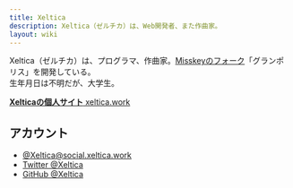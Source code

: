 ```yaml
---
title: Xeltica
description: Xeltica（ゼルチカ）は、Web開発者、また作曲家。
layout: wiki
---
```

Xeltica（ゼルチカ）は、プログラマ、作曲家。[Misskeyのフォーク](../../forks)「グランポリス」を開発している。  
生年月日は不明だが、大学生。

[**Xelticaの個人サイト** xeltica.work](https://xeltica.work)

## アカウント
- [@Xeltica@social.xeltica.work](https://social.xeltica.work/@Xeltica)
- [Twitter @Xeltica](https://twitter.com/Xeltica)
- [GitHub @Xeltica](https://github.com/Xeltica)
